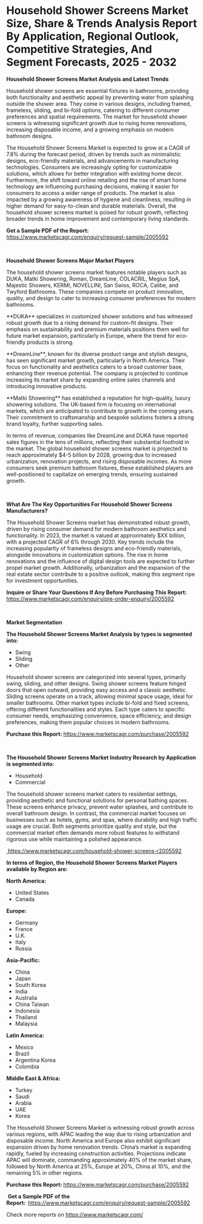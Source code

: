 <p><h1>Household Shower Screens Market Size, Share & Trends Analysis Report By Application, Regional Outlook, Competitive Strategies, And Segment Forecasts, 2025 - 2032</h1></p><p><strong>Household Shower Screens Market Analysis and Latest Trends</strong></p>
<p><p>Household shower screens are essential fixtures in bathrooms, providing both functionality and aesthetic appeal by preventing water from splashing outside the shower area. They come in various designs, including framed, frameless, sliding, and bi-fold options, catering to different consumer preferences and spatial requirements. The market for household shower screens is witnessing significant growth due to rising home renovations, increasing disposable income, and a growing emphasis on modern bathroom designs.</p><p>The Household Shower Screens Market is expected to grow at a CAGR of 7.8% during the forecast period, driven by trends such as minimalistic designs, eco-friendly materials, and advancements in manufacturing technologies. Consumers are increasingly opting for customizable solutions, which allows for better integration with existing home decor. Furthermore, the shift toward online retailing and the rise of smart home technology are influencing purchasing decisions, making it easier for consumers to access a wider range of products. The market is also impacted by a growing awareness of hygiene and cleanliness, resulting in higher demand for easy-to-clean and durable materials. Overall, the household shower screens market is poised for robust growth, reflecting broader trends in home improvement and contemporary living standards.</p></p>
<p><strong>Get a Sample PDF of the Report:&nbsp;</strong> <a href="https://www.marketscagr.com/enquiry/request-sample/2005592?utm_campaign=1879&utm_medium=2&utm_source=Github&utm_content=ia&utm_term=02032025&utm_id=household-shower-screens">https://www.marketscagr.com/enquiry/request-sample/2005592</a></p>
<p>&nbsp;</p>
<p><strong>Household Shower Screens Major Market Players</strong></p>
<p><p>The household shower screens market features notable players such as DUKA, Matki Showering, Roman, DreamLine, COLACRIL, Megius SpA, Majestic Showers, KERMI, NOVELLINI, San Swiss, ROCA, Calibe, and Twyford Bathrooms. These companies compete on product innovation, quality, and design to cater to increasing consumer preferences for modern bathrooms.</p><p>**DUKA** specializes in customized shower solutions and has witnessed robust growth due to a rising demand for custom-fit designs. Their emphasis on sustainability and premium materials positions them well for future market expansion, particularly in Europe, where the trend for eco-friendly products is strong.</p><p>**DreamLine**, known for its diverse product range and stylish designs, has seen significant market growth, particularly in North America. Their focus on functionality and aesthetics caters to a broad customer base, enhancing their revenue potential. The company is projected to continue increasing its market share by expanding online sales channels and introducing innovative products.</p><p>**Matki Showering** has established a reputation for high-quality, luxury showering solutions. The UK-based firm is focusing on international markets, which are anticipated to contribute to growth in the coming years. Their commitment to craftsmanship and bespoke solutions fosters a strong brand loyalty, further supporting sales.</p><p>In terms of revenue, companies like DreamLine and DUKA have reported sales figures in the tens of millions, reflecting their substantial foothold in the market. The global household shower screens market is projected to reach approximately $4-5 billion by 2028, growing due to increased urbanization, renovation projects, and rising disposable incomes. As more consumers seek premium bathroom fixtures, these established players are well-positioned to capitalize on emerging trends, ensuring sustained growth.</p></p>
<p>&nbsp;</p>
<p><strong>What Are The Key Opportunities For Household Shower Screens Manufacturers?</strong></p>
<p><p>The Household Shower Screens market has demonstrated robust growth, driven by rising consumer demand for modern bathroom aesthetics and functionality. In 2023, the market is valued at approximately $XX billion, with a projected CAGR of 6% through 2030. Key trends include the increasing popularity of frameless designs and eco-friendly materials, alongside innovations in customization options. The rise in home renovations and the influence of digital design tools are expected to further propel market growth. Additionally, urbanization and the expansion of the real estate sector contribute to a positive outlook, making this segment ripe for investment opportunities.</p></p>
<p><strong>Inquire or Share Your Questions If Any Before Purchasing This Report:</strong> <a href="https://www.marketscagr.com/enquiry/pre-order-enquiry/2005592?utm_campaign=1879&utm_medium=2&utm_source=Github&utm_content=ia&utm_term=02032025&utm_id=household-shower-screens">https://www.marketscagr.com/enquiry/pre-order-enquiry/2005592</a></p>
<p>&nbsp;</p>
<p><strong>Market Segmentation</strong></p>
<p><strong>The Household Shower Screens Market Analysis by types is segmented into:</strong></p>
<p><ul><li>Swing</li><li>Sliding</li><li>Other</li></ul></p>
<p><p>Household shower screens are categorized into several types, primarily swing, sliding, and other designs. Swing shower screens feature hinged doors that open outward, providing easy access and a classic aesthetic. Sliding screens operate on a track, allowing minimal space usage, ideal for smaller bathrooms. Other market types include bi-fold and fixed screens, offering different functionalities and styles. Each type caters to specific consumer needs, emphasizing convenience, space efficiency, and design preferences, making them popular choices in modern bathrooms.</p></p>
<p><strong>Purchase this Report:&nbsp;</strong><a href="https://www.marketscagr.com/purchase/2005592?utm_campaign=1879&utm_medium=2&utm_source=Github&utm_content=ia&utm_term=02032025&utm_id=household-shower-screens">https://www.marketscagr.com/purchase/2005592</a></p>
<p>&nbsp;</p>
<p><strong>The Household Shower Screens Market Industry Research by Application is segmented into:</strong></p>
<p><ul><li>Household</li><li>Commercial</li></ul></p>
<p><p>The household shower screens market caters to residential settings, providing aesthetic and functional solutions for personal bathing spaces. These screens enhance privacy, prevent water splashes, and contribute to overall bathroom design. In contrast, the commercial market focuses on businesses such as hotels, gyms, and spas, where durability and high traffic usage are crucial. Both segments prioritize quality and style, but the commercial market often demands more robust features to withstand rigorous use while maintaining a polished appearance.</p></p>
<p><a href="https://www.marketscagr.com/household-shower-screens-r2005592?utm_campaign=1879&utm_medium=2&utm_source=Github&utm_content=ia&utm_term=02032025&utm_id=household-shower-screens">&nbsp;https://www.marketscagr.com/household-shower-screens-r2005592</a></p>
<p><strong>In terms of Region, the Household Shower Screens Market Players available by Region are:</strong></p>
<p>
    <p> <strong> North America: </strong>
        <ul>
            <li>United States</li>
            <li>Canada</li>
        </ul>
        </p> 
    <p> <strong> Europe: </strong>
        <ul>
            <li>Germany</li>
            <li>France</li>
            <li>U.K.</li>
            <li>Italy</li>
            <li>Russia</li>
        </ul>
        </p> 
    <p> <strong> Asia-Pacific: </strong>
        <ul>
            <li>China</li>
            <li>Japan</li>
            <li>South Korea</li>
            <li>India</li>
            <li>Australia</li>
            <li>China Taiwan</li>
            <li>Indonesia</li>
            <li>Thailand</li>
            <li>Malaysia</li>
        </ul>
        </p> 
    <p> <strong> Latin America: </strong>
        <ul>
            <li>Mexico</li>
            <li>Brazil</li>
            <li>Argentina Korea</li>
            <li>Colombia</li>
        </ul>
        </p> 
    <p> <strong> Middle East & Africa: </strong>
        <ul>
            <li>Turkey</li>
            <li>Saudi</li>
            <li>Arabia</li>
            <li>UAE</li>
            <li>Korea</li>
        </ul>
    </p>
    </p>
<p><p>The Household Shower Screens Market is witnessing robust growth across various regions, with APAC leading the way due to rising urbanization and disposable income. North America and Europe also exhibit significant expansion driven by home renovation trends. China’s market is expanding rapidly, fueled by increasing construction activities. Projections indicate APAC will dominate, commanding approximately 40% of the market share, followed by North America at 25%, Europe at 20%, China at 10%, and the remaining 5% in other regions.</p></p>
<p><strong>Purchase this Report: </strong><a href="https://www.marketscagr.com/purchase/2005592?utm_campaign=1879&utm_medium=2&utm_source=Github&utm_content=ia&utm_term=02032025&utm_id=household-shower-screens">https://www.marketscagr.com/purchase/2005592</a></p>
<p>&nbsp;<strong>Get a Sample PDF of the Report:&nbsp;&nbsp;</strong><a href="https://www.marketscagr.com/enquiry/request-sample/2005592?utm_campaign=1879&utm_medium=2&utm_source=Github&utm_content=ia&utm_term=02032025&utm_id=household-shower-screens">https://www.marketscagr.com/enquiry/request-sample/2005592</a></p>
<p><strong></strong></p>
<p>Check more reports on <a href="https://www.marketscagr.com/?utm_campaign=1879&utm_medium=2&utm_source=Github&utm_content=ia&utm_term=02032025&utm_id=household-shower-screens">https://www.marketscagr.com/</a></p>
